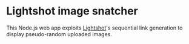 # Lightshot image snatcher

This Node.js web app exploits [Lightshot](https://app.prntscr.com/en/)'s sequential link generation to display pseudo-random uploaded images.